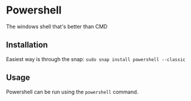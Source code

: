 # Powershell

The windows shell that's better than CMD

## Installation

Easiest way is through the snap:
`sudo snap install powershell --classic`

## Usage

Powershell can be run using the `powershell` command.
